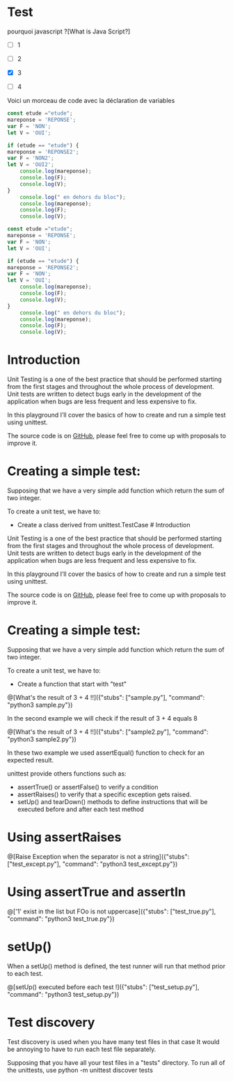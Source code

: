 # Test

pourquoi javascript
?[What is Java Script?]
-[ ] 1
-[ ] 2
-[x] 3
-[ ]  4


Voici un morceau de code avec la déclaration de variables

```javascript 
const etude ="etude";
mareponse = 'REPONSE';
var F = 'NON';
let V = 'OUI';

if (etude == "etude") {
mareponse = 'REPONSE2';
var F = 'NON2';
let V = 'OUI2';
    console.log(mareponse);
    console.log(F);
    console.log(V);
}
    console.log(" en dehors du bloc");
    console.log(mareponse);
    console.log(F);
    console.log(V);
```



```javascript runnable
const etude ="etude";
mareponse = 'REPONSE';
var F = 'NON';
let V = 'OUI';

if (etude == "etude") {
mareponse = 'REPONSE2';
var F = 'NON';
let V = 'OUI';
    console.log(mareponse);
    console.log(F);
    console.log(V);
}
    console.log(" en dehors du bloc");
    console.log(mareponse);
    console.log(F);
    console.log(V);

```





# Introduction

Unit Testing is a one of the best practice that should be performed starting from the first stages and throughout the whole process of development. Unit tests are written to detect bugs early in the development of the application when bugs are less frequent and less expensive to fix.

In this playground I’ll cover the basics of how to create and run a simple test using unittest.

The source code is on [GitHub](https://github.com/abdesslem/playground-Nru8VX7O), please feel free to come up with proposals to improve it.

# Creating a simple test:

Supposing that we have a very simple add function which return the sum of two integer.

To create a unit test, we have to:

- Create a class derived from unittest.TestCase # Introduction



Unit Testing is a one of the best practice that should be performed starting from the first stages and throughout the whole process of development. Unit tests are written to detect bugs early in the development of the application when bugs are less frequent and less expensive to fix.



In this playground I’ll cover the basics of how to create and run a simple test using unittest.



The source code is on [GitHub](https://github.com/abdesslem/playground-Nru8VX7O), please feel free to come up with proposals to improve it.



# Creating a simple test:



Supposing that we have a very simple add function which return the sum of two integer.



To create a unit test, we have to:
- Create a function that start with "test"

@[What's the result of 3 + 4 !!]({"stubs": ["sample.py"], "command": "python3 sample.py"})

In the second example we will check if the result of 3 + 4 equals 8

@[What's the result of 3 + 4 !!]({"stubs": ["sample2.py"], "command": "python3 sample2.py"})

In these two example we used assertEqual() function to check for an expected result.

unittest provide others functions such as:

- assertTrue() or assertFalse() to verify a condition
- assertRaises() to verify that a specific exception gets raised.
- setUp() and tearDown() methods to define instructions that will be executed before and after each test method


# Using assertRaises

@[Raise Exception when the separator is not a string]({"stubs": ["test_except.py"], "command": "python3 test_except.py"})


# Using assertTrue and assertIn

@['1' exist in the list but FOo is not uppercase]({"stubs": ["test_true.py"], "command": "python3 test_true.py"})

# setUp()

When a setUp() method is defined, the test runner will run that method prior to each test.

@[setUp() executed before each test !]({"stubs": ["test_setup.py"], "command": "python3 test_setup.py"})


# Test discovery

Test discovery is used when you have many test files in that case It would be annoying to have to run each test file separately.

Supposing that you have all your test files in a "tests" directory. To run all of the unittests, use python -m unittest discover tests

